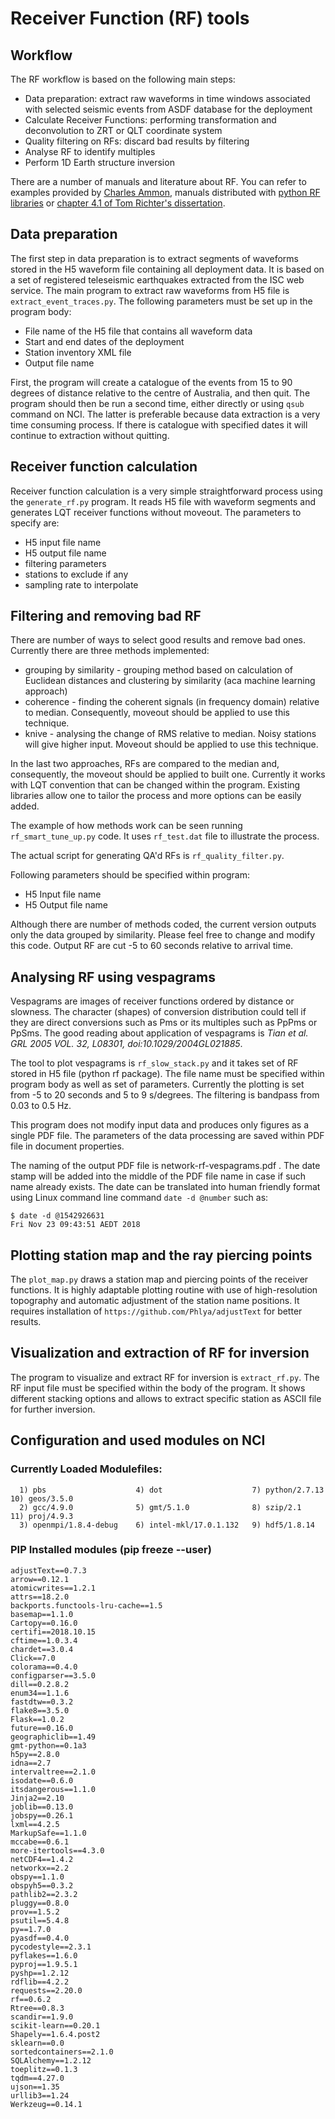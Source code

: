 # Receiver Function (RF) tools

## Workflow

The RF workflow is based on the following main steps:

 - Data preparation: extract raw waveforms in time windows associated with selected seismic
   events from ASDF database for the deployment
 - Calculate Receiver Functions: performing transformation and deconvolution to ZRT or QLT coordinate system
 - Quality filtering on RFs: discard bad results by filtering
 - Analyse RF to identify multiples
 - Perform 1D Earth structure inversion 

There are a number of manuals and literature about RF. You can refer to examples provided by
[Charles Ammon](http://eqseis.geosc.psu.edu/~cammon/HTML/RftnDocs/rftn01.html), manuals
distributed with [python RF libraries](https://rf.readthedocs.io/en/latest/) or [chapter 4.1 of
Tom Richter's dissertation](http://www.diss.fu-berlin.de/diss/servlets/MCRFileNodeServlet/FUDISS_derivate_000000014929/dissertation_richter.pdf).

## Data preparation

The first step in data preparation is to extract segments of waveforms stored in the H5 waveform
file containing all deployment data.
It is based on a set of registered teleseismic earthquakes extracted from the ISC web service.
The main program to extract raw waveforms from H5 file is `extract_event_traces.py`. The
following parameters must be set up in the program body:

 - File name of the H5 file that contains all waveform data
 - Start and end dates of the deployment
 - Station inventory XML file
 - Output file name

First, the program will create a catalogue of the events from 15 to 90 degrees of distance relative
to the centre of Australia, and then quit. The program should then be run a second time, either
directly or using `qsub` command on NCI. The latter is preferable because data extraction is a very
time consuming process. If there is catalogue with specified dates it will continue to extraction without quitting.

## Receiver function calculation

Receiver function calculation is a very simple straightforward process using the `generate_rf.py` program.
It reads H5 file with waveform segments and generates LQT receiver functions without moveout.
The parameters to specify are:

 - H5 input file name
 - H5 output file name
 - filtering parameters
 - stations to exclude if any
 - sampling rate to interpolate

## Filtering and removing bad RF

There are number of ways to select good results and remove bad ones. 
Currently there are three methods implemented:
  - grouping by similarity - grouping method based on calculation of Euclidean distances and clustering by similarity
    (aca machine learning approach)
  - coherence - finding the coherent signals (in frequency domain) relative to median. Consequently, moveout should be
    applied to use this technique.
  - knive - analysing the change of RMS relative to median. Noisy stations will give higher input. Moveout should be
    applied to use this technique.

In the last two approaches, RFs are compared to the median and, consequently, the moveout should be applied to built one.
Currently it works with LQT convention that can be changed within the program. Existing libraries allow one to tailor
the process and more options can be easily added.

The example of how methods work can be seen running `rf_smart_tune_up.py` code. It uses `rf_test.dat` file to illustrate
the process.

The actual script for generating QA'd RFs is `rf_quality_filter.py`.

Following parameters should be specified within program:

- H5 Input file name
- H5 Output file name

Although there are number of methods coded, the current version outputs only the data grouped by similarity.
Please feel free to change and modify this code. Output RF are cut -5 to 60 seconds relative to arrival time.

## Analysing RF using vespagrams

Vespagrams are images of receiver functions ordered by distance or slowness. The character (shapes) of conversion distribution
could tell if they are direct conversions such as Pms or its multiples such as PpPms or PpSms.
The good reading about application of vespagrams is *Tian et al. GRL 2005 VOL. 32, L08301, doi:10.1029/2004GL021885*.

The tool to plot vespagrams is `rf_slow_stack.py` and it takes set of RF stored in H5 file (python rf package). 
The file name must be specified within program body as well as set of parameters. Currently the plotting is set from -5 to 20 seconds and 5 to 9 s/degrees.
The filtering is bandpass from 0.03 to 0.5 Hz.

This program does not modify input data and produces only figures as a single PDF file. The parameters of the data processing are saved within PDF file in document properties.

The naming of the output PDF file is network-rf-vespagrams.pdf . The date stamp will be added into the middle of the PDF file name in case if such name already exists.
The date can be translated into human friendly format using Linux command line command `date -d @number` such as:
 
```
$ date -d @1542926631
Fri Nov 23 09:43:51 AEDT 2018
```

## Plotting station map and the ray piercing points

The `plot_map.py` draws a station map and piercing points of the receiver functions. It is highly adaptable plotting routine with use of high-resolution topography and automatic adjustment of the station name positions. It requires installation of `https://github.com/Phlya/adjustText` for better results.

## Visualization and extraction of RF for inversion

The program to visualize and extract RF for inversion is `extract_rf.py`.
The RF input file must be specified within the body of the program.
It shows different stacking options and allows to extract specific station as ASCII file for further inversion.


## Configuration and used modules on NCI

### Currently Loaded Modulefiles:
```
  1) pbs                    4) dot                    7) python/2.7.13         10) geos/3.5.0
  2) gcc/4.9.0              5) gmt/5.1.0              8) szip/2.1              11) proj/4.9.3
  3) openmpi/1.8.4-debug    6) intel-mkl/17.0.1.132   9) hdf5/1.8.14       
```

### PIP Installed modules (pip freeze --user)
```
adjustText==0.7.3
arrow==0.12.1
atomicwrites==1.2.1
attrs==18.2.0
backports.functools-lru-cache==1.5
basemap==1.1.0
Cartopy==0.16.0
certifi==2018.10.15
cftime==1.0.3.4
chardet==3.0.4
Click==7.0
colorama==0.4.0
configparser==3.5.0
dill==0.2.8.2
enum34==1.1.6
fastdtw==0.3.2
flake8==3.5.0
Flask==1.0.2
future==0.16.0
geographiclib==1.49
gmt-python==0.1a3
h5py==2.8.0
idna==2.7
intervaltree==2.1.0
isodate==0.6.0
itsdangerous==1.1.0
Jinja2==2.10
joblib==0.13.0
jobspy==0.26.1
lxml==4.2.5
MarkupSafe==1.1.0
mccabe==0.6.1
more-itertools==4.3.0
netCDF4==1.4.2
networkx==2.2
obspy==1.1.0
obspyh5==0.3.2
pathlib2==2.3.2
pluggy==0.8.0
prov==1.5.2
psutil==5.4.8
py==1.7.0
pyasdf==0.4.0
pycodestyle==2.3.1
pyflakes==1.6.0
pyproj==1.9.5.1
pyshp==1.2.12
rdflib==4.2.2
requests==2.20.0
rf==0.6.2
Rtree==0.8.3
scandir==1.9.0
scikit-learn==0.20.1
Shapely==1.6.4.post2
sklearn==0.0
sortedcontainers==2.1.0
SQLAlchemy==1.2.12
toeplitz==0.1.3
tqdm==4.27.0
ujson==1.35
urllib3==1.24
Werkzeug==0.14.1
```
